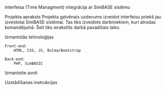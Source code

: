 Interfeisa (Time Managment) integrācija ar SimBASE sistēmu

Projekta apraksts
Projekta galvēnais uzdevums izveidot interfeisu priekš jau izveidotai SimBASE sistēmai. Tas tiks izveidots darbiniekiem, kuri atrodas komandējumā.
Šeit tiks ierakstīts darbā pavadītais laiks.

Izmantotās tehnoloģijas

    Front-end:
        HTML, CSS, JS, Bulma/Bootstrap
    
    Back-end:
        PHP, SimBASIC

Izmantotie avoti

Uzstādīšanas instrukcijas
